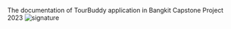 The documentation of TourBuddy application in Bangkit Capstone Project 2023
![signature](https://github.com/Exzzor/CH2-PS367-TourBuddy/assets/93824859/fa9d17e0-b7e0-474d-b2ed-1599262c5f2d)
